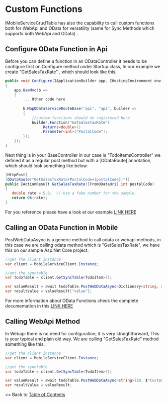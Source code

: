 # Custom Functions

IMobileServiceCrudTable has also the capability to call custom functions both for WebApi and OData for versatility (same for Sync Methods which supports both WebApi and OData) .

## Configure OData Function in Api
Before you can define a function in an ODataController it needs to be configure first on Configure method under Startup class, In our example we create "GetSalesTaxRate" , which should look like this.

 ```csharp
public void Configure(IApplicationBuilder app, IHostingEnvironment env)
 {
     app.UseMvc(b =>
     {
	     ... Other code here
	     
         b.MapODataServiceRouteBase("api", "api", builder =>
         {
             //custom functions should ne registered here
             builder.Function("GetSalesTaxRate")
                 .Returns<double>()
                 .Parameter<int>("PostalCode");
         });
     });
 }
 ```

Next thing is in your BaseController in our case is "TodoItemsController" we defined it as a regular post method but with a [ODataRoute] annotation, which should look something like below.

 ```csharp
[HttpPost]
[ODataRoute("GetSalesTaxRate(PostalCode={postalCode})")]
public IActionResult GetSalesTaxRate([FromODataUri] int postalCode)
{
    double rate = 5.6;  // Use a fake number for the sample.
    return Ok(rate);
}
 ```

For you reference please have a look at our example [LINK HERE](https://github.com/winstongubantes/matchasync/tree/master/Sample/SampleApi)

## Calling an OData Function in Mobile

PostWebDataAsync is a generic method to call odata or webapi methods, in this case we are calling odata method which is "GetSalesTaxRate", we have this on our sample Asp.Net Core project.

 ```csharp
//get the client instance
var client = MobileServiceClient.Instance;

//get the synctable
var todoTable = client.GetSyncTable<TodoItem>();

var valueResult = await todoTable.PostWebDataAsync<Dictionary<string, string>>(null, $"GetSalesTaxRate(PostalCode={PostalCode})");
var resultValue = valueResult["value"];
 ```

For more information about OData Functions check the complete documentation in this [LINK HERE](https://docs.microsoft.com/en-us/aspnet/web-api/overview/odata-support-in-aspnet-web-api/odata-v4/odata-actions-and-functions)


## Calling  WebApi Method

In Webapi there is no need for configuration, it is very straightforward, This is your typical and plain old way. We are calling "GetSalesTaxRate" method something like this.

 ```csharp
//get the client instance
var client = MobileServiceClient.Instance;

//get the synctable
var todoTable = client.GetSyncTable<TodoItem>();

var valueResult = await todoTable.PostWebDataAsync<string>(10, $"Custom/GetSalesTaxRate");
var resultValue = valueResult;
 ```

<= Back to [Table of Contents](README.md)